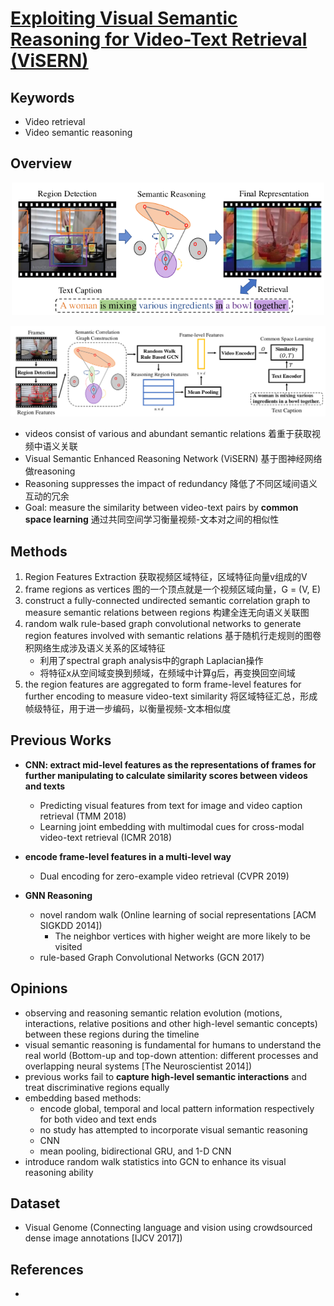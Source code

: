 # [Exploiting Visual Semantic Reasoning for Video-Text Retrieval (ViSERN)](https://drive.google.com/file/d/1Ax9_-cdDv-eNBPu3cJ6gzQcLW3V41Qz5/view?usp=drivesdk)

## Keywords
- Video retrieval
- Video semantic reasoning


## Overview
<p align="center"><img width="500" src="images/ViSERN.png" title="ViSERN"/></p>
<p align="center"><img width="600" src="images/ViSERN_network.png" title="ViSERN"/></p>

- videos consist of various and abundant semantic relations 着重于获取视频中语义关联
- Visual Semantic Enhanced Reasoning Network (ViSERN) 基于图神经网络做reasoning
- Reasoning suppresses the impact of redundancy 降低了不同区域间语义互动的冗余
- Goal: measure the similarity between video-text pairs by **common space learning** 通过共同空间学习衡量视频-文本对之间的相似性

## Methods
1. Region Features Extraction 获取视频区域特征，区域特征向量v组成的V
2. frame regions as vertices 图的一个顶点就是一个视频区域向量，G = (V, E) 
3. construct a fully-connected undirected semantic correlation graph to measure semantic relations between regions 构建全连无向语义关联图
4. random walk rule-based graph convolutional networks to generate region features involved with semantic relations 基于随机行走规则的图卷积网络生成涉及语义关系的区域特征
   - 利用了spectral graph analysis中的graph Laplacian操作
   - 将特征x从空间域变换到频域，在频域中计算g后，再变换回空间域
5. the region features are aggregated to form frame-level features for further encoding to measure video-text similarity 将区域特征汇总，形成帧级特征，用于进一步编码，以衡量视频-文本相似度


## Previous Works
- **CNN: extract mid-level features as the representations of frames for further manipulating to calculate similarity scores between videos and texts**
  - Predicting visual features from text for image and
video caption retrieval (TMM 2018)
  - Learning joint embedding with multimodal cues for
cross-modal video-text retrieval (ICMR 2018)

- **encode frame-level features in a multi-level way**
  - Dual encoding for zero-example video retrieval (CVPR 2019)
- **GNN Reasoning**
  - novel random walk (Online learning of social representations [ACM SIGKDD 2014])
    - The neighbor vertices with higher weight are more likely to be visited
  - rule-based Graph Convolutional Networks (GCN 2017)


## Opinions
- observing and reasoning semantic relation evolution (motions, interactions, relative positions and other high-level semantic concepts) between these regions during the timeline
- visual semantic reasoning is fundamental for humans to understand the real world (Bottom-up and top-down attention: different processes and overlapping neural systems [The Neuroscientist 2014])
- previous works fail to **capture high-level semantic interactions** and treat discriminative regions equally
- embedding based methods:
  - encode global, temporal and local pattern information respectively for both video and text ends
  - no study has attempted to incorporate visual semantic reasoning
  - CNN
  - mean pooling, bidirectional GRU, and 1-D CNN
- introduce random walk statistics into GCN to enhance its visual reasoning ability

## Dataset
- Visual Genome (Connecting language and vision using crowdsourced dense image annotations [IJCV 2017])

## References
- 